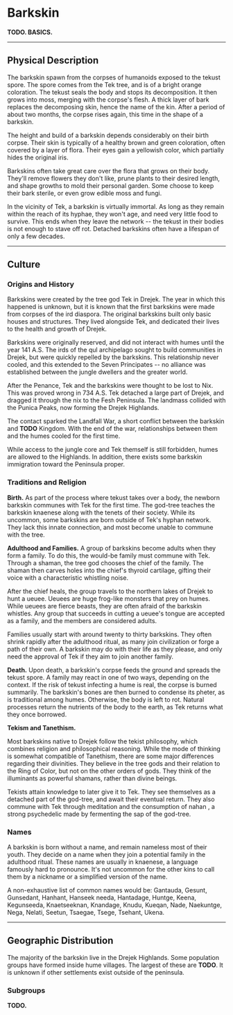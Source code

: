 # Barkskin
**TODO. BASICS.**

---
## Physical Description
The barkskin spawn from the corpses of humanoids exposed to the tekust spore.
The spore comes from the Tek tree, and is of a bright orange coloration.
The tekust seals the body and stops its decomposition.
It then grows into moss, merging with the corpse's flesh.
A thick layer of bark replaces the decomposing skin, hence the name of the kin.
After a period of about two months, the corpse rises again, this time in the shape of a barkskin.

The height and build of a barkskin depends considerably on their birth corpse.
Their skin is typically of a healthy brown and green coloration, often covered by a layer of flora.
Their eyes gain a yellowish color, which partially hides the original iris.

Barkskins often take great care over the flora that grows on their body.
They'll remove flowers they don't like, prune plants to their desired length, and shape growths to mold their personal garden.
Some choose to keep their bark sterile, or even grow edible moss and fungi.

In the vicinity of Tek, a barkskin is virtually immortal.
As long as they remain within the reach of its hyphae, they won't age, and need very little food to survive.
This ends when they leave the network -- the tekust in their bodies is not enough to stave off rot.
Detached barkskins often have a lifespan of only a few decades.

---
## Culture
### Origins and History
Barkskins were created by the tree god Tek in Drejek.
The year in which this happened is unknown, but it is known that the first barkskins were made from corpses of the ird diaspora. <!-- TODO. Mention the ird diaspora (four ird migrations) in History. Maybe even an ird diaspora map would be cool? Simple one made from the world map, with arrows pointing to all the movement! -->
The original barkskins built only basic houses and structures.
They lived alongside Tek, and dedicated their lives to the health and growth of Drejek.

Barkskins were originally reserved, and did not interact with humes until the year 141 A.S.
The irds of the qul archipelago sought to build communities in Drejek, but were quickly repelled by the barkskins.
This relationship never cooled, and this extended to the Seven Principates -- no alliance was established between the jungle dwellers and the greater world.

After the Penance, Tek and the barkskins were thought to be lost to Nix.
This was proved wrong in 734 A.S.
Tek detached a large part of Drejek, and dragged it through the nix to the Fesh Peninsula.
The landmass collided with the Punica Peaks, now forming the Drejek Highlands.

The contact sparked the Landfall War<!-- TODO. workshop name. -->, a short conflict between the barkskin and **TODO** Kingdom.
With the end of the war, relationships between them and the humes cooled for the first time.
<!-- The kin are now collaborating with humes, both seeking to fight against the spread of nix. -->
While access to the jungle core and Tek themself is still forbidden, humes are allowed to the Highlands.
In addition, there exists some barkskin immigration toward the Peninsula proper.
<!-- It's not uncommon to see a small populace of that ethnicity in villages. -->

### Traditions and Religion
**Birth.**
As part of the process where tekust takes over a body, the newborn barkskin communes with Tek for the first time.
The god-tree teaches the barkskin knaenese along with the tenets of their society.
While its uncommon, some barkskins are born outside of Tek's hyphan network.
They lack this innate connection, and most become unable to commune with the tree.

<!-- NOTE. Imates believe that the soul returns to Om once the body settles under the earth. A barkskin born from the corpse of an imate would raise **serious concern** to other imates, as the soul of the latter would still be trapped in the barkskin's body. -->

**Adulthood and Families.**
A group of barkskins become adults when they form a family.
To do this, the would-be family must commune with Tek.
Through a shaman, the tree god chooses the chief of the family.
The shaman then carves holes into the chief's thyroid cartilage, gifting their voice with a characteristic whistling noise.

After the chief heals, the group travels to the northern lakes of Drejek to hunt a ueuee.
Ueuees are huge frog-like monsters that prey on humes.
While ueuees are fierce beasts, they are often afraid of the barkskin whistles.
Any group that succeeds in cutting a ueuee's tongue are accepted as a family, and the members are considered adults.

Families usually start with around twenty to thirty barkskins.
They often shrink rapidly after the adulthood ritual, as many join civilization or forge a path of their own.
A barkskin may do with their life as they please, and only need the approval of Tek if they aim to join another family.

**Death.**
Upon death, a barkskin's corpse feeds the ground and spreads the tekust spore.
A family may react in one of two ways, depending on the context.
If the risk of tekust infecting a hume is real, the corpse is burned summarily.
The barkskin's bones are then burned to condense its pheter, as is traditional among humes.
Otherwise, the body is left to rot.
Natural processes return the nutrients of the body to the earth, as Tek returns what they once borrowed.

**Tekism and Tanethism.**
<!-- TODO. Update based on what I wrote for the imates. -->
Most barkskins native to Drejek follow the tekist philosophy, which combines religion and philosophical reasoning.
While the mode of thinking is somewhat compatible of Tanethism, there are some major differences regarding their divinities.
They believe in the tree gods and their relation to the Ring of Color, but not on the other orders of gods.
They think of the illuminants as powerful shamans, rather than divine beings.

Tekists attain knowledge to later give it to Tek.
They see themselves as a detached part of the god-tree, and await their eventual return.
They also commune with Tek through meditation and the consumption of nahan <!-- NOTE. I-water in knaenese -->, a strong psychedelic made by fermenting the sap of the god-tree.

### Names
A barkskin is born without a name, and remain nameless most of their youth.
They decide on a name when they join a potential family in the adulthood ritual.
These names are usually in knaenese, a language famously hard to pronounce.
It's not uncommon for the other kins to call them by a nickname or a simplified version of the name.

A non-exhaustive list of common names would be:
Gantauda, Gesunt, Gunsedant, Hanhant, Hanseek needa, Hantadage, Huntge, Keena, Kegunseeda, Knaetseeknan, Knandage, Knudu, Kueqan, Nade, Naekuntge, Nega, Nelati, Seetun, Tsaegae, Tsege, Tsehant, Ukena.

---
## Geographic Distribution
The majority of the barkskin live in the Drejek Highlands.
Some population groups have formed inside hume villages.
The largest of these are **TODO**.
It is unknown if other settlements exist outside of the peninsula.

<!-- TODO. Draw a map of the movement of the barkskin out of Drejek (post-landing) and mark large barkskin population centers. Reference Na'ane stuff. -->

### Subgroups
**TODO.**

<!--
The moss kin, or naenks, are moss creatures that hunt in the dark, warm, and wet jungles of Drejek.
They hunt for sustenance and to gather fresh corpses.

\subsection*{Call to Adventure}
    A naenk rarely leaves the Drejek jungle in which they are born.
    However, many reasons can spark the need for a naenk or an entire band to abandon their home.
    A band may leave engaging on a quest, as commanded by Tekatsae itself, or in shame after failing in one.
    The most common bands abandoning the tribe are those that failed on their initiation rite, culled by the vicious whowie.

    While in groups they may be savage, individual naenks are not completely insensitive people.
    It is not too rare for a naenk to abandon their tribe in search for a different life.
    Discontent with their chief, tiredness from their class system, or mere curiosity of the outside world count among the most common reasons for a naenk to travel by themselves.

    % Only known among the naenk and the tsanek is the fact that a huge qualar lies inside the tree itself, which imbues the colossal plant with sentience.
    % How this object ended up inside the tree is unknown, but it is thought among them that the tall one cter-rheth is looking to recover it.
    % Due to the fact that the kin can't reproduce by themselves, they protect the tree with their lives and, under normal circumstances, won't allow anyone to even approach it.

    There is an old legend of a courageous band that will one day sneak into Ctereth's lair and steal a huge bounty of qualars.
    These will be used to grow a second tree, brother to Tekatsae, improving the kin's survival by a large margin.
    Many groups have tried to become this band of legend, but none has returned thus far.

\begin{figure}[!b]
    \centering
    \includegraphics[width=0.48\textwidth]{04kins/img/15naenk_warrior.png}
\end{figure}

\subsection*{Traits}
    Your naenk character has an assortment of abilities, relating to their nature and surroundings.

    \subparagraph{Ability Score Increase} Your Dexterity score increases by 2.

    \subparagraph{Age} A naenk typically lives at most 30 years.
    They are naturally mature right after being born and usually take less than a month to adapt to their society.

    \subparagraph{Alignment} Naenks are organized creatures, used to following the rules of their communities.
    Most tend towards the silver tide, especially those who haven't gained a name yet.

    \subparagraph{Size} The moss kin come in very varied shapes and sizes.
    They stand a tiny bit smaller than their birth corpse, but weight about half.
    Your size and anatomy varies greatly depending on your birth corpse. \label{kin::naenk.size}

    \subparagraph{Speed} Your base walking speed is 6 meters.

    \subparagraph{Dual Nature} You are both humanoid and plant.

    \subparagraph{Naenk claws} Because of your sharp claws, you have a base climbing speed of 6 meters.
    In addition, your claws are natural weapons, which you can use to make unarmed strikes.
    If you hit with them, you deal slashing damage equal to 1d4 + your Strength modifier, instead of the bludgeoning damage normal for an unarmed strike.

    \subparagraph{Eat by Osmosis} While naenks prefer to eat meat by nature, you can mostly live off nutrients from the ground.
    When in fertile land, you only need to eat once per week.
    You can also eat more often if you choose to do so.

    \subparagraph{Languages} You can speak, read, and write knaenese.
    You can also speak, read, and write other language of your choice, but your pronunciation leaves much to be desired.

    % Despite their lack of lips, the moss kin does speak a language, which is named Knaenese.
    % Knaenese is a very simple, accommodating to their impaired speech.
    % While a naenk can learn other languages, their pronunciation usually leaves much to be desired.

    \subparagraph{Subraces} Naenks are most easily separated by their home - Gannag or Na'ane.

    The most common of their kin, Gannagian naenks are the members of the tribes that surround the Tekatsae tree.
    They have a very strong sense of community and an excellent capacity to work as a team.
    Any one naenk will easily give their life without second thought for their people and for their way of life.

    While all naenks are capable fighters, Gannagian naenk take on different jobs to fulfill different tasks.
    The most common of these are the warriors, the hunters, and the gatherers.
    Your subrace traits depend on which of these roles you take.

\subsubsection{Gannagian Warrior}
    \subparagraph{Ability Score Increase} Your Strength score increases by one.

    \subparagraph{Moldy Companion} As part of a long rest, you may contaminate a recently deceased beast with nanust spores.
    To do this, you must succeed on a medicine ability check of DC 8 + the creature's number of hit dice.
    If you succeed, the spores will settle into the beast, and the corpse rises as your nuen at the end of the long rest.

    The nuen has the stats, abilities, and actions of the original beast, but its hit points and hit dice are cut in half.
    It acts on its own volition and on its own initiative turn, but you can use an action to issue an order to it, which it follows to the best of its abilities.
    It also gains the Plant Camouflage trait (page \pageref{trait::plantcamouflage}).

    When traveling with one or more gannagian warriors, only the naenk with the highest Wisdom score can use this trait.

    \subparagraph{Combat Training} The damage die of your claws is increased from a d4 to a d6.
    Additionally, you can choose to add your Dexterity bonus rather than your Strength bonus to your attack and damage rolls.
    % Trained and proficient in combat, you know the first rank of the \textbf{Armed Fighter} feat (page \pageref{feat::armedfighter}).

\subsubsection{Gannagian Hunter}
    \subparagraph{Ability Score Increase} Your Constitution score increases by one.

    \subparagraph{Plant Camouflage} You have advantage on Dexterity (Stealth) checks you make while in any terrain with ample obscuring plant life. \label{trait::plantcamouflage}

    \subparagraph{Hunter's Guts} You are competent in the Survival skill.
    Additionally, your base climbing speed is increased to 9.

\subsubsection{Gannagian Gatherer}
    \subparagraph{Ability Score Increase} Your Intelligence score increases by one.

    \subparagraph{Darkvision} Gatherers spend most of their life recollecting fungus underground, which provides you with an increased awareness in the dark.
    You can see in dim light within 12 meters of you as if it were bright light, and in darkness as if it were dim light.
    You can't discern color in darkness, only shades of gray.

    \subparagraph{Seedspeech} Through sounds and touch, you can communicate simple ideas to living plants, and are able to interpret their responses as simple language.
    Plants do not perceive the world in terms of sight, but most can feel differences in temperature, describe things that have touched them, as well as hear vibrations that happened around them (including speech).

\subsubsection{Na'anian Naenk}
    Among the naenks that grow disillusioned with their tribes, many choose to pack their possessions and leave.
    Among these self-exiled naenks, most usually choose to join the neighboring nation of Na'ane to live with their tsanek brothers.

    These naenks drink a special beverage upon arrival known as nahan cooked by the nations sovereigns.
    % NOTE. Nahan literally means "I-water" in Knaenese.
    Nahan weakens the bond of the naenk with the Tekatsae tree, forcing them to attain a qualar to remain sentient.
    % As a side effect, it also extends the naenk's life, pushing it to about 50 years.

    \subparagraph{Ability Score Increase} You are learned the way of the tsaneks, and your Wisdom score increases by one.

    \subparagraph{Rapport Spores} Your time among the tsaneks has allowed your body to adapt, and fungal growths are found all around your body.
    You can extend rapport spores in a 4.5 meter radius as an action.
    These spores go around corners and affect any creatures with an Intelligence score of 2 or more that aren't undead, constructs, or elementals.
    Creatures affected by the spores realize the effect immediately, but those outside of range cannot notice it.
    Affected creatures can communicate telepathically with one another while they remain within 6 meters of each other.
    The effect lasts for 15 minutes.

    \subparagraph{Noxious Spores} When a creature touches or hits you with a melee attack, you can choose to secrete noxious spores as a reaction.
    The creature takes 1d6 poison damage if it isn't undead, construct, or elemental.
    You can use this skill a number of times equal to your Constitution modifier (minimum of 2).
    After expending all uses, you can't use this trait again until you complete a short rest.

\begin{figure}[!b]
    \centering
    \includegraphics[width=0.48\textwidth]{04kins/img/15naenk_nuen.png}
\end{figure}

\newpage -->

<!-- % !TEX root = ../main.tex
\section{Fungal Kin} \label{kin::tsanek}
\DndDropCapLine{I}{ done seen some things down there.}
\textit{There be cities grander than any of gat's make, holdin' creatures stranger than the harrowing immensity isself.
There be ungodly abominations that weren't never meant to see the light o' day.
And there be... there be mushrooms! An entire city of mushrooms!}

\hspace*{\fill} --- Blim, the Na'anian chronicles.

% Apart from its chief, every unit has a designated tsanek shaman.
% This tsanek is mainly in charge of communicating with the other tsaneks in faraway places, aiding in the coordination of the tribe as a whole.
% Apart from this and other ceremonial tasks, the shaman acts as a normal member of the unit.

% The highest ranking members of their society are the sovereigns and elder sovereigns, who are tsaneks that reached their final stage of development.
% The former are huge mobile tsaneks that take root in strategic positions in Drejek to establish their complex communication network.
% The latter are the eldest in the tribe, and merge with Tekatsae itself.
% They directly speak to the tree, communicating its wishes to the sovereigns and shamans via their root network.

Also known as tsaneks in the naenk tongue, the fungal kin is a species of intelligent fungi creature that inhabit swamps, forests, and caverns.
They are commonly seen in the jungle of Drejek, as members of the tribes near the tekatsae tree.
Like the naenks, tsaneks grow from the tree itself, starting out as small russet-colored fungi in the tree's base and exposed roots, until they're able to grow legs and emerge.
Unlike the naenks, the fungal kin are capable of reproducing by themselves, and it's very common to find independent tsanek communities in the darker reaches of Yuadrem.

Tsaneks generally deplore violence, and only attack when provoked.
If approached peacefully, they gladly provide shelter or passage through their colonies.

\subsection*{Tribal Life}
    Most tsaneks belong to the tribes of Drejek, filling the roles of shamans and diplomats that the naenks are less likely to fulfill due to their violent nature.
    They are considered above their mossy companions in their social circles, and are generally treated with respect among them.

    When a tsanek reaches 100 years, it is put through the rite of growth.
    The tsanek must ceremoniously consume a mixture of the sap of tekatsae, wyvernroot, and water of the boiling river. % Wyvernroot is a strong poisonous plant native to Drejek.
    Next, it must enter a chamber of awareness, which are small caverns below tekatsae.
    The tsanek is only left out after a month in isolation.
    Most of the tsaneks that go through this ritual die, and are consumed by tekatsae, bringing them back to the tree.
    The ones that don't become the highest ranking members of their tribal societies: Sovereigns.
    Tsanek sovereigns are large, malformed creatures that reign over the tribes.
    They are the only creatures capable of directly speaking with tekatsae, and thus are the only that can communicate its wishes to the tribes.

\subsection*{Circles and Melds}
    Many tsaneks, feeling unprepared, leave the tribes before this ritual.
    Usually many more of their species follow them to start independent communities as exiles.
    Over a timeframe of 300 to 400 years, the eldest from these colonies naturally grow to become sovereigns themselves, presiding over many social groups called circles.
    A circle consists of twenty or more fungal kin that work, live, and meld together.

    Melding is prohibited in the Drejek tribal communities, but is a regular practice in these circles.
    A meld is a form of communal meditation that allows tsaneks to transcend their sometimes dull existence.
    Their rapport spores bind the participants into a group consciousness, inducing a shared dream that provides entertainment and social interaction.
    Tsaneks use melding in the pursuit of higher consciousness, collective union, and spiritual apotheosis.
    They can also use their rapport spores to communicate telepathically with other sentient creatures.

\subsection*{Tsanek Reproduction}
    Like other fungi, tsanek reproduce by mundane sporing.
    They are the only race that can retain their sentience without qualar, but if their spores grow without the influence of tekatsae or a particularly old sovereign, the sprouting quickly becomes feral, unable to retain sentience.
    Due to this, tsaneks carefully control their spores' release.

    Tsaneks are known to feel very little connection to their offspring.
    Among the tribal tsaneks, the children of their species are taken care of by a few tsanek designated as the spore-caretakers.
    Among the exiles, child rearing becomes a responsibility shared by the entire circle.
    It is rare if young tsaneks can even identify their parents.

\subsection*{Call to Adventure}
    While many tsanek are needed in the tribes near tekatsae for managerial tasks, it is not unusual for some to travel the globe to learn.
    Most focus their study on the qualar and cter'rheth, bringing this knowledge back to their tribes.

    Cavern tsaneks regularly travel the many caves below Yuadrem, and some even settle outside of their colonies, most usually in dark gat cities.
    Some have founded libraries, laboratories, and monasteries, usually along oths, and dedicate their lives to research and education.

\subsection*{Tsanek Names}
    Due to the fact that tsaneks have no verbal language, their names are most appropriately translated as physical descriptions of a particular individual.

    \paragraph{Names}
    Bolete, Brownback, Buttonhead, Greenfoot, Morel, Mossy, Portabelt, Puffball, Redstem, Soft-Step, Stinkhorn, Toad.

\begin{figure}[!t]
    \centering
    \includegraphics[width=0.48\textwidth]{04kins/img/16tsanek_individual.jpg}
\end{figure}

\subsection*{Traits}
    Your tsanek character has a diverse set of skills based on its nature and role on society.

    \subparagraph{Ability Score Increase} Your Wisdom score increases by 1, and your Constitution score increases by 1.

    \subparagraph{Size} A tsanek grows to a wide variety of heights and builds, with the most common being stocky and measuring about 1.9 meters in height, weighing around 65 kg.
    Your size is medium.

    \subparagraph{Speed} Your base walking speed is 6 meters.

    \subparagraph{Age} Individual tsanek are not known to die of old age, and the most elder can live to become a sovereign of one or more circles, living indefinitely longer.
    Sproutings take a long time to fully mature, but it's a continuous process and even the oldest tsaneks seem to continue growing, albeit slowly.

    \subparagraph{Alignment} Most often, a tsanek believes strongly in society and law.
    It is extremely uncommon for a tsanek to directly attack any creature that does not mean it, or its circle, harm.
    Most fungal kin groups and circles dedicate their lives to knowledge, and have a tendency towards the blue tide.

    \subparagraph{Nonverbal Magic} Though you have no conventional language, you can ignore the verbal component of spells.

    \subparagraph{Rapport Spores} All creatures within 3 meters of you with an Intelligence score of 6 or higher that aren't undead, constructs, or elementals can communicate telepathically with you and with each other if you speak at least one language in common.
    You can suppress this ability at will.
    Creatures affected by the spores realize the effect immediately, but those outside of range cannot notice them.
    Affected creatures can communicate telepathically with one another while they remain within 6 meters of each other.

    \subparagraph{Pacifying Spores} \label{kin::tsanek.pacifyingspores}
    As two actions, you can eject spores at one creature you can see within 1 meters of you.
    The target must succeed on a Constitution saving throw or be stunned for 1 minute.
    The spell save DC for this effect is 8 + your Constitution modifier.
    Undead, constructs, and elementals automatically succeed on this save.
    The target can repeat the saving throw at the end of each of its turns, ending the effect on itself on a success.
    After using this trait, you cannot do so again until you finish a short rest.

    \subparagraph{Hallucination Spores} As an action, you can produce spores that affect all creatures within 6 meters of you that aren't undead, constructs, or elementals.
    These creatures are all affected as per the \textbf{Minor Illusion} (see page \pageref{spell::minorillusion}) spell while you concentrate on the effect, which you can do for up to 1 minute.
    The spell save DC is 8 + your Constitution modifier.

    \subparagraph{Languages} You can understand, read and write knaenese and one other language of your choice, but you cannot speak.

\begin{table*}[b]%
    \begin{DndTable}[width=\linewidth]{X}
        \includegraphics[width=0.98\textwidth]{04kins/img/16tsanek_sovereign.jpg}
    \end{DndTable}
\end{table*}

\subsubsection{Gannagian Tsanek}
    Fungal kin that are members of the tribes in Drejek which surround tekatsae.
    Like their mold kin brothers, they have a very strong sense of community and devotion to their groups, the sovereigns and the tekatsae tree.
    They are the spiritual leaders of the different groups, and focus on coordinating the tribes and communicating with the sovereigns.

    \subparagraph{Ability Score Increase} You focused much of life in study, and your Wisdom score increases by 1.

    \subparagraph{Drug-enhanced Spores} Your Rapport Spores' range is increased to 6 meters.
    The spell save DC of all your spores is increased by 2.

    \subparagraph{Euphoria Spores} Accustomed to fighting with the naenk warriors, you can release a specialized cloud of spores in a 6-meter-radius sphere centered on yourself.
    Other creatures in the area must make a Constitution saving throw of a DC equal to 8 + your Constitution modifier or become poisoned for 1 minute.
    A creature can repeat this saving throw at the end of each of its turns, ending the effect early on itself on a success.
    When the effect ends, the creature gains one level of exhaustion.
    You can produce these spores a number of times equal to your Constitution modifier (minimum of 1) per long rest.

\subsubsection{Na'anian Tsanek}
    Sometimes, a tsanek will decide to abandon the tribe and break its link with the tekatsae tree.
    These tsanek, unable to forgo their community lifestyles, tend to join or form fungus kin communities in the caverns of the world, sometimes spawning huge underground fungus cities.

    \subparagraph{Ability Score Increase} Your meandering in hostile environments has granted you increased resilience, and your Constitution score is increased by 1.

    \subparagraph{Sun Sickness} You become poisoned if you spend more than 1 minute in direct, unobstructed sunlight.
    This conditions ends when you spend 1 minute in dim or dark conditions.

    \subparagraph{Superior Darkvision} Accustomed to the darkness of the deepest of caverns, you have superior darkvision in dark and dim conditions.
    You can see in dim light within 24 meters of you as if it were bright light, and in darkness as if it were dim light.

    \subparagraph{Meld} \label{kin::tsanek.meld}
    When you take a short rest in the presence of one or more other tsaneks, you can meld with them.
    After melding, you and all melding tsaneks regain all expended Hit Dice and gain the following benefits:
    \begin{itemize}
        \item You have advantage on a saving throw you make in the next 24 hours.
        \item You can end one disease or condition affecting you, be it blinded, deafened, paralyzed, or poisoned.
    \end{itemize}

    \subparagraph{Communal Intellect} Your time spent melding with the others of your kin has granted you a deeper understanding of the world and yourself.
    You are competent in the Insight and Religion skills, and you have advantage on Wisdom (survival) checks made to find your way in caverns.

\newpage -->
